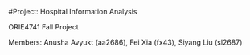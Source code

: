 #Project: Hospital Information Analysis

ORIE4741 Fall Project

Members: Anusha Avyukt (aa2686), Fei Xia (fx43), Siyang Liu (sl2687)
